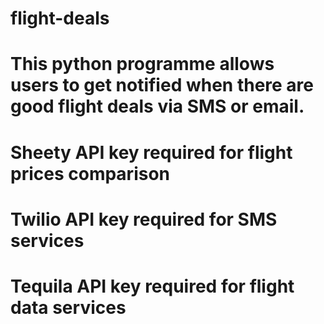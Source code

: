 # flight-deals

# This python programme allows users to get notified when there are good flight deals via SMS or email.
# Sheety API key required for flight prices comparison
# Twilio API key required for SMS services
# Tequila API key required for flight data services
